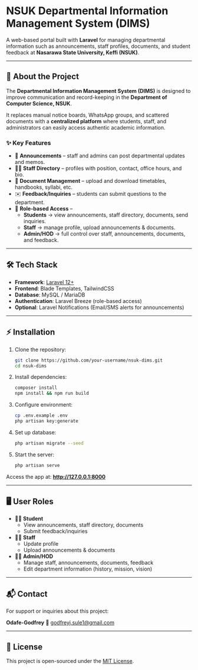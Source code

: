 # NSUK Departmental Information Management System (DIMS)

A web-based portal built with **Laravel** for managing departmental information such as announcements, staff profiles, documents, and student feedback at **Nasarawa State University, Keffi (NSUK)**.

---

## 🚀 About the Project

The **Departmental Information Management System (DIMS)** is designed to improve communication and record-keeping in the **Department of Computer Science, NSUK**.

It replaces manual notice boards, WhatsApp groups, and scattered documents with a **centralized platform** where students, staff, and administrators can easily access authentic academic information.

### ✨ Key Features

- 📢 **Announcements** – staff and admins can post departmental updates and memos.
- 👩‍🏫 **Staff Directory** – profiles with position, contact, office hours, and bio.
- 📂 **Document Management** – upload and download timetables, handbooks, syllabi, etc.
- ✉️ **Feedback/Inquiries** – students can submit questions to the department.
- 🔐 **Role-based Access** –
  - **Students** → view announcements, staff directory, documents, send inquiries.
  - **Staff** → manage profile, upload announcements & documents.
  - **Admin/HOD** → full control over staff, announcements, documents, and feedback.

---

## 🛠️ Tech Stack

- **Framework**: [Laravel 12+](https://laravel.com)
- **Frontend**: Blade Templates, TailwindCSS
- **Database**: MySQL / MariaDB
- **Authentication**: Laravel Breeze (role-based access)
- **Optional**: Laravel Notifications (Email/SMS alerts for announcements)

---

## ⚡ Installation

1. Clone the repository:

   ```bash
   git clone https://github.com/your-username/nsuk-dims.git
   cd nsuk-dims
   ```
2. Install dependencies:

   ```bash
   composer install
   npm install && npm run build
   ```
3. Configure environment:

   ```bash
   cp .env.example .env
   php artisan key:generate
   ```
4. Set up database:

   ```bash
   php artisan migrate --seed
   ```
5. Start the server:

   ```bash
   php artisan serve
   ```

Access the app at: **http://127.0.0.1:8000**

---

## 🖥️ User Roles

- 👩‍🎓 **Student**
  - View announcements, staff directory, documents
  - Submit feedback/inquiries
- 👨‍🏫 **Staff**
  - Update profile
  - Upload announcements & documents
- 👨‍💼 **Admin/HOD**
  - Manage staff, announcements, documents, feedback
  - Edit department information (history, mission, vision)

---

## 📬 Contact

For support or inquiries about this project:

**Odafe-Godfrey**
📧 godfreyj.sule1@gmail.com

---

## 📄 License

This project is open-sourced under the [MIT License](https://opensource.org/licenses/MIT).
